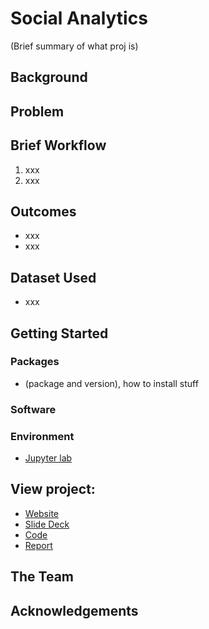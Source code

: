# Social Analytics

(Brief summary of what proj is)

## Background

## Problem


## Brief Workflow

1. xxx
2. xxx

## Outcomes

- xxx
- xxx

## Dataset Used

- xxx

## Getting Started

### Packages

- (package and version), how to install stuff

### Software

### Environment

- [Jupyter lab](environment.md)

## View project:

- [Website]()
- [Slide Deck]()
- [Code]()
- [Report]()

## The Team

## Acknowledgements

